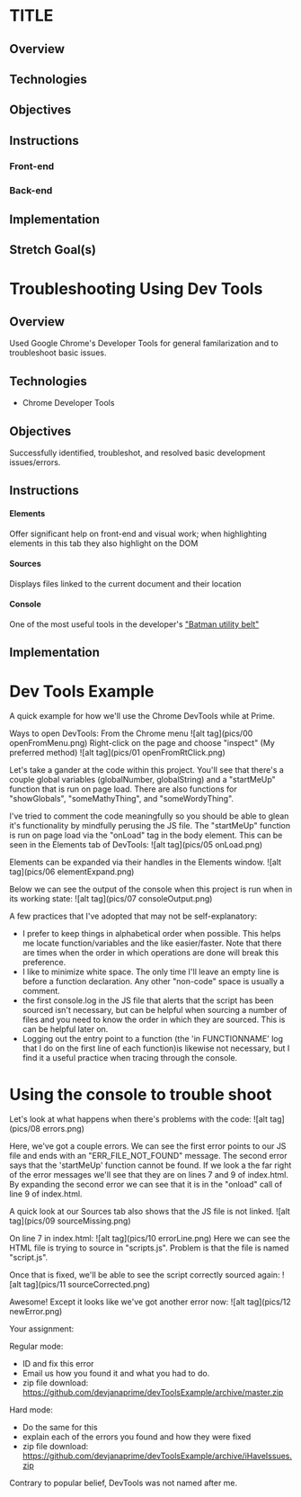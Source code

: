 # TITLE
## Overview


## Technologies


## Objectives


## Instructions


### Front-end


### Back-end


## Implementation


## Stretch Goal(s)



# Troubleshooting Using Dev Tools
## Overview
Used Google Chrome's Developer Tools for general familarization and to troubleshoot basic issues.

## Technologies
- Chrome Developer Tools

## Objectives
Successfully identified, troubleshot, and resolved basic development issues/errors.

## Instructions
#### Elements
Offer significant help on front-end and visual work; when highlighting elements in this tab they also highlight on the DOM
#### Sources
Displays files linked to the current document and their location
#### Console
One of the most useful tools in the developer's ["Batman utility belt"](https://en.wikipedia.org/wiki/Batman%27s_utility_belt)

## Implementation




Dev Tools Example
=================

A quick example for how we'll use the Chrome DevTools while at Prime.

Ways to open DevTools:
From the Chrome menu
![alt tag](pics/00 openFromMenu.png)
Right-click on the page and choose "inspect" (My preferred method)
![alt tag](pics/01 openFromRtClick.png)



Let's take a gander at the code within this project. You'll see that there's a couple global variables (globalNumber, globalString) and a "startMeUp" function that is run on page load. There are also functions for "showGlobals", "someMathyThing", and "someWordyThing".

I've tried to comment the code meaningfully so you should be able to glean it's functionality by mindfully perusing the JS file. The "startMeUp" function is run on page load via the "onLoad" tag in the body element. This can be seen in the Elements tab of DevTools:
![alt tag](pics/05 onLoad.png)

Elements can be expanded via their handles in the Elements window.
![alt tag](pics/06 elementExpand.png)

Below we can see the output of the console when this project is run when in its working state:
![alt tag](pics/07 consoleOutput.png)

A few practices that I've adopted that may not be self-explanatory:
* I prefer to keep things in alphabetical order when possible. This helps me locate function/variables and the like easier/faster. Note that there are times when the order in which operations are done will break this preference.
* I like to minimize white space. The only time I'll leave an empty line is before a function declaration. Any other "non-code" space is usually a comment.
* the first console.log in the JS file that alerts that the script has been sourced isn't necessary, but can be helpful when sourcing a number of files and you need to know the order in which they are sourced. This is can be helpful later on.
* Logging out the entry point to a function (the 'in FUNCTIONNAME' log that I do on the first line of each function)is likewise not necessary, but I find it a useful practice when tracing through the console.

Using the console to trouble shoot
==================================
Let's look at what happens when there's problems with the code:
![alt tag](pics/08 errors.png)

Here, we've got a couple errors. We can see the first error points to our JS file and ends with an "ERR_FILE_NOT_FOUND" message. The second error says that the 'startMeUp' function cannot be found.
If we look a the far right of the error messages we'll see that they are on lines 7 and 9 of index.html. By expanding the second error we can see that it is in the "onload" call of line 9 of index.html.

A quick look at our Sources tab also shows that the JS file is not linked.
![alt tag](pics/09 sourceMissing.png)

On line 7 in index.html:
![alt tag](pics/10 errorLine.png)
Here we can see the HTML file is trying to source in "scripts.js". Problem is that the file is named "script.js".

Once that is fixed, we'll be able to see the script correctly sourced again:
![alt tag](pics/11 sourceCorrected.png)

Awesome! Except it looks like we've got another error now:
![alt tag](pics/12 newError.png)


Your assignment:

Regular mode:
* ID and fix this error
* Email us how you found it and what you had to do.
* zip file download: https://github.com/devjanaprime/devToolsExample/archive/master.zip

Hard mode:
* Do the same for this
* explain each of the errors you found and how they were fixed
* zip file download: https://github.com/devjanaprime/devToolsExample/archive/iHaveIssues.zip

Contrary to popular belief, DevTools was not named after me.
